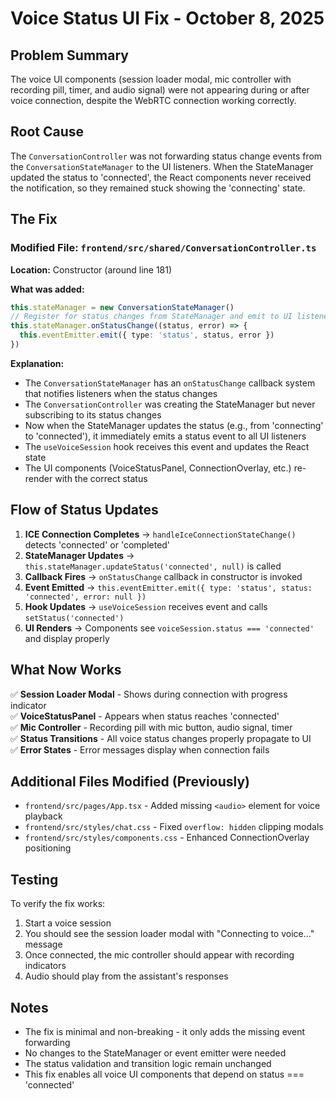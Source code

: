 # Voice Status UI Fix - October 8, 2025

## Problem Summary
The voice UI components (session loader modal, mic controller with recording pill, timer, and audio signal) were not appearing during or after voice connection, despite the WebRTC connection working correctly.

## Root Cause
The `ConversationController` was not forwarding status change events from the `ConversationStateManager` to the UI listeners. When the StateManager updated the status to 'connected', the React components never received the notification, so they remained stuck showing the 'connecting' state.

## The Fix

### Modified File: `frontend/src/shared/ConversationController.ts`

**Location:** Constructor (around line 181)

**What was added:**
```typescript
this.stateManager = new ConversationStateManager()
// Register for status changes from StateManager and emit to UI listeners
this.stateManager.onStatusChange((status, error) => {
  this.eventEmitter.emit({ type: 'status', status, error })
})
```

**Explanation:**
- The `ConversationStateManager` has an `onStatusChange` callback system that notifies listeners when the status changes
- The `ConversationController` was creating the StateManager but never subscribing to its status changes
- Now when the StateManager updates the status (e.g., from 'connecting' to 'connected'), it immediately emits a status event to all UI listeners
- The `useVoiceSession` hook receives this event and updates the React state
- The UI components (VoiceStatusPanel, ConnectionOverlay, etc.) re-render with the correct status

## Flow of Status Updates

1. **ICE Connection Completes** → `handleIceConnectionStateChange()` detects 'connected' or 'completed'
2. **StateManager Updates** → `this.stateManager.updateStatus('connected', null)` is called
3. **Callback Fires** → `onStatusChange` callback in constructor is invoked
4. **Event Emitted** → `this.eventEmitter.emit({ type: 'status', status: 'connected', error: null })`
5. **Hook Updates** → `useVoiceSession` receives event and calls `setStatus('connected')`
6. **UI Renders** → Components see `voiceSession.status === 'connected'` and display properly

## What Now Works

✅ **Session Loader Modal** - Shows during connection with progress indicator  
✅ **VoiceStatusPanel** - Appears when status reaches 'connected'  
✅ **Mic Controller** - Recording pill with mic button, audio signal, timer  
✅ **Status Transitions** - All voice status changes properly propagate to UI  
✅ **Error States** - Error messages display when connection fails  

## Additional Files Modified (Previously)

- `frontend/src/pages/App.tsx` - Added missing `<audio>` element for voice playback
- `frontend/src/styles/chat.css` - Fixed `overflow: hidden` clipping modals
- `frontend/src/styles/components.css` - Enhanced ConnectionOverlay positioning

## Testing
To verify the fix works:
1. Start a voice session
2. You should see the session loader modal with "Connecting to voice..." message
3. Once connected, the mic controller should appear with recording indicators
4. Audio should play from the assistant's responses

## Notes
- The fix is minimal and non-breaking - it only adds the missing event forwarding
- No changes to the StateManager or event emitter were needed
- The status validation and transition logic remain unchanged
- This fix enables all voice UI components that depend on status === 'connected'
